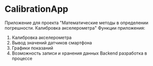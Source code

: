 # CalibrationApp
Приложение для проекта "Математические методы в определении погрешности. Калибровка акселерометра"
Функции приложения:

  1.	Калибровка акселерометра
  2.	Вывод значений датчиков смартфона
  3.	Графики показаний
  4.	Возможность записи и хранения данных
Backend разработка в процессе
